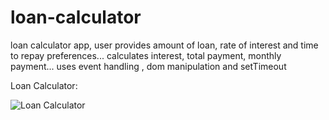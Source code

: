 # loan-calculator
loan calculator app, user provides amount of loan, rate of interest and time to repay preferences... calculates interest, total payment, monthly payment... uses event handling , dom manipulation and setTimeout 

Loan Calculator:

![Loan Calculator](https://user-images.githubusercontent.com/37264147/179047537-1cab0bc1-91eb-44e9-bf1a-a3bf6a4c627f.gif)
